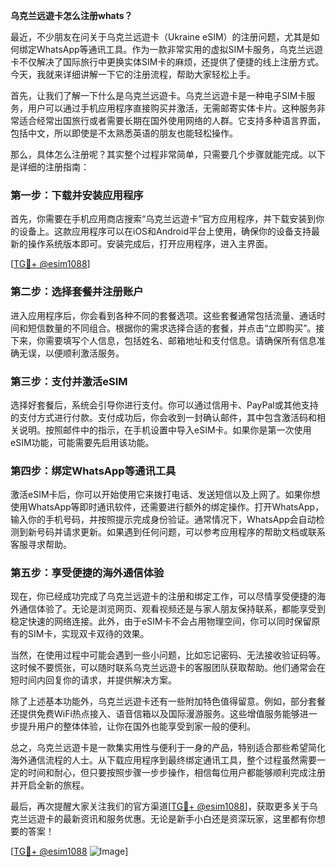 **乌克兰远遊卡怎么注册whats？**

最近，不少朋友在问关于乌克兰远遊卡（Ukraine eSIM）的注册问题，尤其是如何绑定WhatsApp等通讯工具。作为一款非常实用的虚拟SIM卡服务，乌克兰远遊卡不仅解决了国际旅行中更换实体SIM卡的麻烦，还提供了便捷的线上注册方式。今天，我就来详细讲解一下它的注册流程，帮助大家轻松上手。

首先，让我们了解一下什么是乌克兰远遊卡。乌克兰远遊卡是一种电子SIM卡服务，用户可以通过手机应用程序直接购买并激活，无需邮寄实体卡片。这种服务非常适合经常出国旅行或者需要长期在国外使用网络的人群。它支持多种语言界面，包括中文，所以即使是不太熟悉英语的朋友也能轻松操作。

那么，具体怎么注册呢？其实整个过程非常简单，只需要几个步骤就能完成。以下是详细的注册指南：

### 第一步：下载并安装应用程序

首先，你需要在手机应用商店搜索“乌克兰远遊卡”官方应用程序，并下载安装到你的设备上。这款应用程序可以在iOS和Android平台上使用，确保你的设备支持最新的操作系统版本即可。安装完成后，打开应用程序，进入主界面。

[[TG💪+ @esim1088](https://t.me/s/esim1088)]

### 第二步：选择套餐并注册账户

进入应用程序后，你会看到各种不同的套餐选项。这些套餐通常包括流量、通话时间和短信数量的不同组合。根据你的需求选择合适的套餐，并点击“立即购买”。接下来，你需要填写个人信息，包括姓名、邮箱地址和支付信息。请确保所有信息准确无误，以便顺利激活服务。

### 第三步：支付并激活eSIM

选择好套餐后，系统会引导你进行支付。你可以通过信用卡、PayPal或其他支持的支付方式进行付款。支付成功后，你会收到一封确认邮件，其中包含激活码和相关说明。按照邮件中的指示，在手机设置中导入eSIM卡。如果你是第一次使用eSIM功能，可能需要先启用该功能。

### 第四步：绑定WhatsApp等通讯工具

激活eSIM卡后，你可以开始使用它来拨打电话、发送短信以及上网了。如果你想使用WhatsApp等即时通讯软件，还需要进行额外的绑定操作。打开WhatsApp，输入你的手机号码，并按照提示完成身份验证。通常情况下，WhatsApp会自动检测到新号码并请求更新。如果遇到任何问题，可以参考应用程序的帮助文档或联系客服寻求帮助。

### 第五步：享受便捷的海外通信体验

现在，你已经成功完成了乌克兰远遊卡的注册和绑定工作，可以尽情享受便捷的海外通信体验了。无论是浏览网页、观看视频还是与家人朋友保持联系，都能享受到稳定快速的网络连接。此外，由于eSIM卡不会占用物理空间，你可以同时保留原有的SIM卡，实现双卡双待的效果。

当然，在使用过程中可能会遇到一些小问题，比如忘记密码、无法接收验证码等。这时候不要慌张，可以随时联系乌克兰远遊卡的客服团队获取帮助。他们通常会在短时间内回复你的请求，并提供解决方案。

除了上述基本功能外，乌克兰远遊卡还有一些附加特色值得留意。例如，部分套餐还提供免费WiFi热点接入、语音信箱以及国际漫游服务。这些增值服务能够进一步提升用户的整体体验，让你在国外也能享受到家一般的便利。

总之，乌克兰远遊卡是一款集实用性与便利于一身的产品，特别适合那些希望简化海外通信流程的人士。从下载应用程序到最终绑定通讯工具，整个过程虽然需要一定的时间和耐心，但只要按照步骤一步步操作，相信每位用户都能够顺利完成注册并开启全新的旅程。

最后，再次提醒大家关注我们的官方渠道[[TG💪+ @esim1088](https://t.me/s/esim1088)]，获取更多关于乌克兰远遊卡的最新资讯和服务优惠。无论是新手小白还是资深玩家，这里都有你想要的答案！

[[TG💪+ @esim1088](https://t.me/s/esim1088) ![Image](https://i.postimg.cc/4NQfJmqS/Snipaste-2025-05-13-00-14-12.png)]